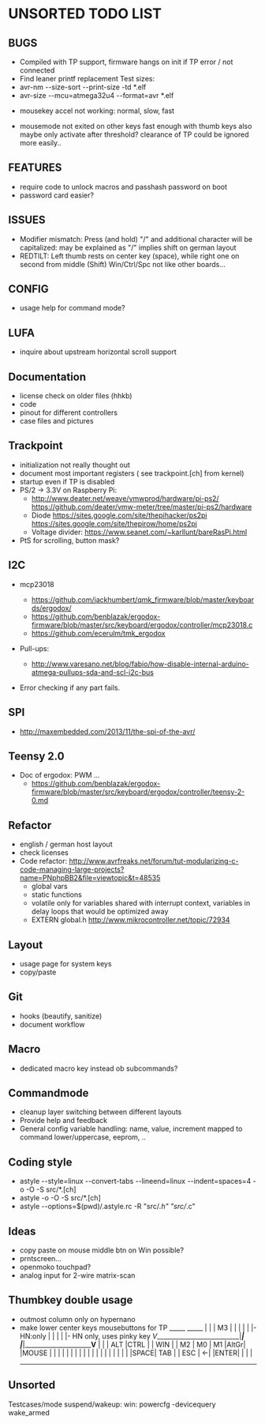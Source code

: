 **UNSORTED TODO LIST**
==================

BUGS
----
* Compiled with TP support, firmware hangs on init if TP error / not connected
* Find leaner printf replacement
Test sizes:
* avr-nm --size-sort --print-size -td *.elf
* avr-size --mcu=atmega32u4 --format=avr *.elf

- mousekey accel not working: normal, slow, fast
* mousemode not exited on other keys fast enough with thumb keys
    also maybe only activate after threshold? clearance of TP could be ignored more easily..

FEATURES
--------
* require code to unlock macros and passhash password on boot
* password card easier?


ISSUES
------
* Modifier mismatch: Press (and hold) "/" and additional character will be capitalized:
    may be explained as "/" implies shift on german layout
* REDTILT: Left thumb rests on center key (space), while right one on second from middle (Shift)
        Win/Ctrl/Spc not like other boards...

CONFIG
----
* usage help for command mode?

LUFA
----
* inquire about upstream horizontal scroll support

Documentation
-------------
* license check on older files (hhkb)
* code
* pinout for different controllers
* case files and pictures

Trackpoint
----------
* initialization not really thought out
* document most important registers ( see trackpoint.[ch] from kernel)
* startup even if TP is disabled
* PS/2 -> 3.3V on Raspberry Pi:
    - http://www.deater.net/weave/vmwprod/hardware/pi-ps2/
      https://github.com/deater/vmw-meter/tree/master/pi-ps2/hardware
    - Diode https://sites.google.com/site/thepihacker/ps2pi
            https://sites.google.com/site/thepirow/home/ps2pi
    - Voltage divider: https://www.seanet.com/~karllunt/bareRasPi.html
* PtS for scrolling, button mask?

I2C
---
* mcp23018
    - https://github.com/jackhumbert/qmk_firmware/blob/master/keyboards/ergodox/
    - https://github.com/benblazak/ergodox-firmware/blob/master/src/keyboard/ergodox/controller/mcp23018.c
    - https://github.com/ecerulm/tmk_ergodox

* Pull-ups:
    - http://www.varesano.net/blog/fabio/how-disable-internal-arduino-atmega-pullups-sda-and-scl-i2c-bus

* Error checking if any part fails.


SPI
---
* http://maxembedded.com/2013/11/the-spi-of-the-avr/


Teensy 2.0
----------
* Doc of ergodox: PWM ...
    - https://github.com/benblazak/ergodox-firmware/blob/master/src/keyboard/ergodox/controller/teensy-2-0.md


Refactor
--------
* english / german host layout
* check licenses
* Code refactor: http://www.avrfreaks.net/forum/tut-modularizing-c-code-managing-large-projects?name=PNphpBB2&file=viewtopic&t=48535
    - global vars
    - static functions
    - volatile only for variables shared with interrupt context, variables in delay loops that would be optimized away
    * EXTERN global.h http://www.mikrocontroller.net/topic/72934


Layout
------
* usage page for system keys
* copy/paste


Git
---
* hooks (beautify, sanitize)
* document workflow


Macro
-----
* dedicated macro key instead ob subcommands?

Commandmode
-----------
* cleanup layer switching between different layouts
* Provide help and feedback
* General config variable handling: name, value, increment mapped to command lower/uppercase, eeprom, ..

Coding style
------------
* astyle --style=linux --convert-tabs --lineend=linux --indent=spaces=4  -o -O -S src/\*.[ch]
* astyle -o -O -S src/\*.[ch]
* astyle --options=$(pwd)/.astyle.rc -R "src/*.h" "src/*.c"

Ideas
-----
- copy paste on mouse middle btn on Win possible?
- prntscreen...
- openmoko touchpad?
- analog input for 2-wire matrix-scan

Thumbkey double usage
---------------------
- outmost column only on hypernano
- make lower center keys mousebuttons for TP
                                 _____         _____
                                |     |       | M3  |
                                |     |       |     |
    |- HN:only                  |     |       |     |                         |- HN only, uses pinky key
   _V___________________________|_____|       |_____|_________________________V____
  |     |     | ALT |CTRL |     | WIN |       | M2  | M0  | M1  |AltGr|     |MOUSE |
  |     |     |     |     |     |     |       |     |     |     |     |     |      |
  |     |     |     |     |SPACE| TAB |       | ESC | <-| |ENTER|     |     |      |
   -----------------------------------         ------------------------------------

Unsorted
--------
Testcases/mode
suspend/wakeup:
    win: powercfg -devicequery wake_armed


